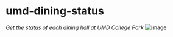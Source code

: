 # umd-dining-status
_Get the status of each dining hall at UMD College Park_
![image](https://github.com/AmberLehmann/umd-dining-status/assets/132320992/9fc384a7-633d-4af9-b10b-4cd775187954)

